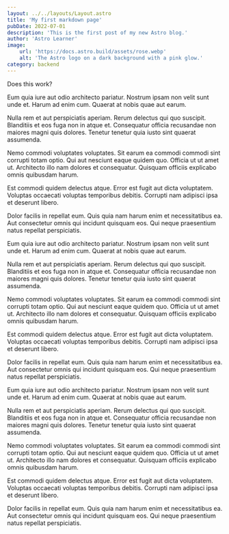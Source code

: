 ```yaml
---
layout: ../../layouts/Layout.astro
title: 'My first markdown page'
pubDate: 2022-07-01
description: 'This is the first post of my new Astro blog.'
author: 'Astro Learner'
image:
    url: 'https://docs.astro.build/assets/rose.webp'
    alt: 'The Astro logo on a dark background with a pink glow.'
category: backend
---
```


Does this work?

Eum quia iure aut odio architecto pariatur. Nostrum ipsam non velit sunt unde et. Harum ad enim cum. Quaerat at nobis quae aut earum.

Nulla rem et aut perspiciatis aperiam. Rerum delectus qui quo suscipit. Blanditiis et eos fuga non in atque et. Consequatur officia recusandae non maiores magni quis dolores. Tenetur tenetur quia iusto sint quaerat assumenda.

Nemo commodi voluptates voluptates. Sit earum ea commodi commodi sint corrupti totam optio. Qui aut nesciunt eaque quidem quo. Officia ut ut amet ut. Architecto illo nam dolores et consequatur. Quisquam officiis explicabo omnis quibusdam harum.

Est commodi quidem delectus atque. Error est fugit aut dicta voluptatem. Voluptas occaecati voluptas temporibus debitis. Corrupti nam adipisci ipsa et deserunt libero.

Dolor facilis in repellat eum. Quis quia nam harum enim et necessitatibus ea. Aut consectetur omnis qui incidunt quisquam eos. Qui neque praesentium natus repellat perspiciatis.

Eum quia iure aut odio architecto pariatur. Nostrum ipsam non velit sunt unde et. Harum ad enim cum. Quaerat at nobis quae aut earum.

Nulla rem et aut perspiciatis aperiam. Rerum delectus qui quo suscipit. Blanditiis et eos fuga non in atque et. Consequatur officia recusandae non maiores magni quis dolores. Tenetur tenetur quia iusto sint quaerat assumenda.

Nemo commodi voluptates voluptates. Sit earum ea commodi commodi sint corrupti totam optio. Qui aut nesciunt eaque quidem quo. Officia ut ut amet ut. Architecto illo nam dolores et consequatur. Quisquam officiis explicabo omnis quibusdam harum.

Est commodi quidem delectus atque. Error est fugit aut dicta voluptatem. Voluptas occaecati voluptas temporibus debitis. Corrupti nam adipisci ipsa et deserunt libero.

Dolor facilis in repellat eum. Quis quia nam harum enim et necessitatibus ea. Aut consectetur omnis qui incidunt quisquam eos. Qui neque praesentium natus repellat perspiciatis.

Eum quia iure aut odio architecto pariatur. Nostrum ipsam non velit sunt unde et. Harum ad enim cum. Quaerat at nobis quae aut earum.

Nulla rem et aut perspiciatis aperiam. Rerum delectus qui quo suscipit. Blanditiis et eos fuga non in atque et. Consequatur officia recusandae non maiores magni quis dolores. Tenetur tenetur quia iusto sint quaerat assumenda.

Nemo commodi voluptates voluptates. Sit earum ea commodi commodi sint corrupti totam optio. Qui aut nesciunt eaque quidem quo. Officia ut ut amet ut. Architecto illo nam dolores et consequatur. Quisquam officiis explicabo omnis quibusdam harum.

Est commodi quidem delectus atque. Error est fugit aut dicta voluptatem. Voluptas occaecati voluptas temporibus debitis. Corrupti nam adipisci ipsa et deserunt libero.

Dolor facilis in repellat eum. Quis quia nam harum enim et necessitatibus ea. Aut consectetur omnis qui incidunt quisquam eos. Qui neque praesentium natus repellat perspiciatis.

